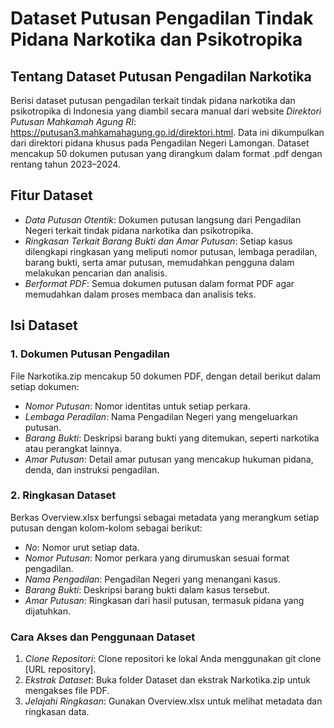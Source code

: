 # Dataset Putusan Pengadilan Tindak Pidana Narkotika dan Psikotropika

## Tentang Dataset Putusan Pengadilan Narkotika

Berisi dataset putusan pengadilan terkait tindak pidana narkotika dan psikotropika di Indonesia yang diambil secara manual dari website *Direktori Putusan Mahkamah Agung RI*: https://putusan3.mahkamahagung.go.id/direktori.html. Data ini dikumpulkan dari direktori pidana khusus pada Pengadilan Negeri Lamongan. Dataset mencakup 50 dokumen putusan yang dirangkum dalam format .pdf dengan rentang tahun 2023–2024.

## Fitur Dataset

- *Data Putusan Otentik*: Dokumen putusan langsung dari Pengadilan Negeri terkait tindak pidana narkotika dan psikotropika.
- *Ringkasan Terkait Barang Bukti dan Amar Putusan*: Setiap kasus dilengkapi ringkasan yang meliputi nomor putusan, lembaga peradilan, barang bukti, serta amar putusan, memudahkan pengguna dalam melakukan pencarian dan analisis.
- *Berformat PDF*: Semua dokumen putusan dalam format PDF agar memudahkan dalam proses membaca dan analisis teks.

## Isi Dataset

### 1. Dokumen Putusan Pengadilan
File Narkotika.zip mencakup 50 dokumen PDF, dengan detail berikut dalam setiap dokumen:

  - *Nomor Putusan*: Nomor identitas untuk setiap perkara.
  - *Lembaga Peradilan*: Nama Pengadilan Negeri yang mengeluarkan putusan.
  - *Barang Bukti*: Deskripsi barang bukti yang ditemukan, seperti narkotika atau perangkat lainnya.
  - *Amar Putusan*: Detail amar putusan yang mencakup hukuman pidana, denda, dan instruksi pengadilan.

### 2. Ringkasan Dataset

Berkas Overview.xlsx berfungsi sebagai metadata yang merangkum setiap putusan dengan kolom-kolom sebagai berikut:

  - *No*: Nomor urut setiap data.
  - *Nomor Putusan*: Nomor perkara yang dirumuskan sesuai format pengadilan.
  - *Nama Pengadilan*: Pengadilan Negeri yang menangani kasus.
  - *Barang Bukti*: Deskripsi barang bukti dalam kasus tersebut.
  - *Amar Putusan*: Ringkasan dari hasil putusan, termasuk pidana yang dijatuhkan.

### Cara Akses dan Penggunaan Dataset

1. *Clone Repositori*: Clone repositori ke lokal Anda menggunakan git clone [URL repository].
2. *Ekstrak Dataset*: Buka folder Dataset dan ekstrak Narkotika.zip untuk mengakses file PDF.
3. *Jelajahi Ringkasan*: Gunakan Overview.xlsx untuk melihat metadata dan ringkasan data.
